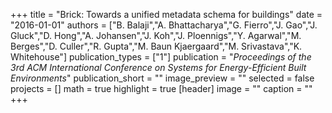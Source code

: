 +++
title = "Brick: Towards a unified metadata schema for buildings"
date = "2016-01-01"
authors = ["B. Balaji","A. Bhattacharya","G. Fierro","J. Gao","J. Gluck","D. Hong","A. Johansen","J. Koh","J. Ploennigs","Y. Agarwal","M. Berges","D. Culler","R. Gupta","M. Baun Kjaergaard","M. Srivastava","K. Whitehouse"]
publication_types = ["1"]
publication = "_Proceedings of the 3rd ACM International Conference on Systems for Energy-Efficient Built Environments_"
publication_short = ""
image_preview = ""
selected = false
projects = []
math = true
highlight = true
[header]
image = ""
caption = ""
+++

